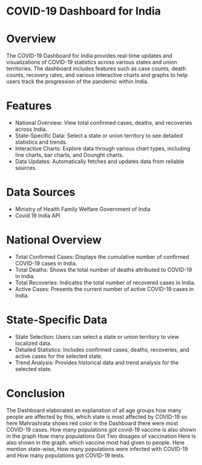 # COVID-19 Dashboard for India
# Overview

The COVID-19 Dashboard for India provides real-time updates and visualizations of COVID-19 statistics across various states and union territories. 
The dashboard includes features such as case counts, death counts, recovery rates,
and various interactive charts and graphs to help users track the progression of the pandemic within India.
# Features

* National Overview: View total confirmed cases, deaths, and recoveries across India.
* State-Specific Data: Select a state or union territory to see detailed statistics and trends.
* Interactive Charts: Explore data through various chart types, including line charts, bar charts, and Dounght charts.
* Data Updates: Automatically fetches and updates data from reliable sources.

# Data Sources
* Ministry of Health Family Welfare Government of India
* Covid 19 India API

# National Overview

* Total Confirmed Cases: Displays the cumulative number of confirmed COVID-19 cases in India.
* Total Deaths: Shows the total number of deaths attributed to COVID-19 in India.
* Total Recoveries: Indicates the total number of recovered cases in India.
* Active Cases: Presents the current number of active COVID-19 cases in India.

# State-Specific Data

* State Selection: Users can select a state or union territory to view localized data.
* Detailed Statistics: Includes confirmed cases, deaths, recoveries, and active cases for the selected state.
* Trend Analysis: Provides historical data and trend analysis for the selected state.
# Conclusion
  The Dashboard elaborated  an explanation of all age groups how many people are affected by this, which state is most affected by COVID-19
  so here Mahrashrata shows red color in the Dashboard there were most COVID-19 cases. How many populations got covid-19 vaccine 
  is also  shown in the graph How many populations Got Two dosages of vaccination Here is also shown in the graph. which vaccine most had given  to people.
  Here mention state-wise, How many populations were infected with COVID-19 and How many populations got COVID-19 tests. 
